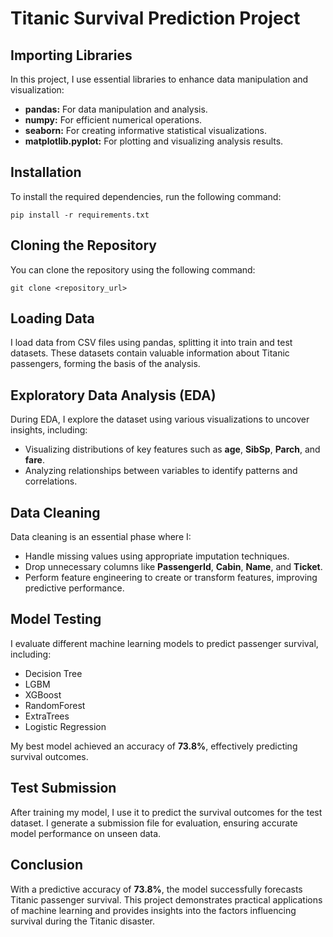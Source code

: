 <!DOCTYPE html>
<html lang="en">
<head>
  <meta charset="UTF-8" />
  <meta name="viewport" content="width=device-width, initial-scale=1.0" />
  <link rel="stylesheet" href="style.css" />
</head>
<body>
  <h1>Titanic Survival Prediction Project</h1>

  <div class="section">
    <h2>Importing Libraries</h2>
    <p>In this project, I use essential libraries to enhance data manipulation and visualization:</p>
    <ul>
      <li><b>pandas:</b> For data manipulation and analysis.</li>
      <li><b>numpy:</b> For efficient numerical operations.</li>
      <li><b>seaborn:</b> For creating informative statistical visualizations.</li>
      <li><b>matplotlib.pyplot:</b> For plotting and visualizing analysis results.</li>
    </ul>
  </div>

  <div class="section">
    <h2>Installation</h2>
    <p>To install the required dependencies, run the following command:</p>
    <pre><code>pip install -r requirements.txt</code></pre>
  </div>

  <div class="section">
    <h2>Cloning the Repository</h2>
    <p>You can clone the repository using the following command:</p>
    <pre><code>git clone &lt;repository_url&gt;</code></pre>
  </div>

  <div class="section">
    <h2>Loading Data</h2>
    <p>I load data from CSV files using pandas, splitting it into train and test datasets. These datasets contain valuable information about Titanic passengers, forming the basis of the analysis.</p>
  </div>

  <div class="section">
    <h2>Exploratory Data Analysis (EDA)</h2>
    <p>During EDA, I explore the dataset using various visualizations to uncover insights, including:</p>
    <ul>
      <li>Visualizing distributions of key features such as <b>age</b>, <b>SibSp</b>, <b>Parch</b>, and <b>fare</b>.</li>
      <li>Analyzing relationships between variables to identify patterns and correlations.</li>
    </ul>
  </div>

  <div class="section">
    <h2>Data Cleaning</h2>
    <p>Data cleaning is an essential phase where I:</p>
    <ul>
      <li>Handle missing values using appropriate imputation techniques.</li>
      <li>Drop unnecessary columns like <b>PassengerId</b>, <b>Cabin</b>, <b>Name</b>, and <b>Ticket</b>.</li>
      <li>Perform feature engineering to create or transform features, improving predictive performance.</li>
    </ul>
  </div>

  <div class="section">
    <h2>Model Testing</h2>
    <p>I evaluate different machine learning models to predict passenger survival, including:</p>
    <ul>
      <li>Decision Tree</li>
      <li>LGBM</li>
      <li>XGBoost</li>
      <li>RandomForest</li>
      <li>ExtraTrees</li>
      <li>Logistic Regression</li>
    </ul>
    <p>My best model achieved an accuracy of <b>73.8%</b>, effectively predicting survival outcomes.</p>
  </div>

  <div class="section">
    <h2>Test Submission</h2>
    <p>After training my model, I use it to predict the survival outcomes for the test dataset. I generate a submission file for evaluation, ensuring accurate model performance on unseen data.</p>
  </div>

  <div class="section">
    <h2>Conclusion</h2>
    <p>With a predictive accuracy of <b>73.8%</b>, the model successfully forecasts Titanic passenger survival. This project demonstrates practical applications of machine learning and provides insights into the factors influencing survival during the Titanic disaster.</p>
  </div>
</body>
</html>
